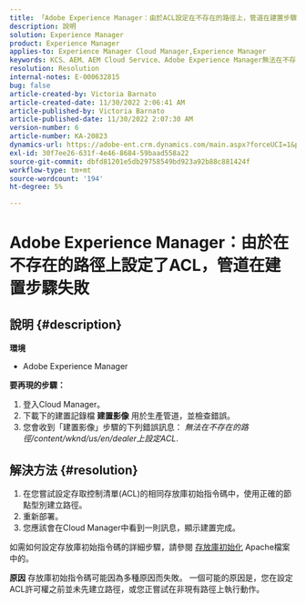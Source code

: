 ```yaml
---
title: 「Adobe Experience Manager：由於ACL設定在不存在的路徑上，管道在建置步驟失敗」
description: 說明
solution: Experience Manager
product: Experience Manager
applies-to: Experience Manager Cloud Manager,Experience Manager
keywords: KCS、AEM、AEM Cloud Service、Adobe Experience Manager無法在不存在的路徑上設定acl
resolution: Resolution
internal-notes: E-000632815
bug: false
article-created-by: Victoria Barnato
article-created-date: 11/30/2022 2:06:41 AM
article-published-by: Victoria Barnato
article-published-date: 11/30/2022 2:07:30 AM
version-number: 6
article-number: KA-20823
dynamics-url: https://adobe-ent.crm.dynamics.com/main.aspx?forceUCI=1&pagetype=entityrecord&etn=knowledgearticle&id=3a453ba1-5370-ed11-9561-6045bd006a22
exl-id: 30f7ee26-631f-4e46-8684-59baad558a22
source-git-commit: dbfd81201e5db29758549bd923a92b88c881424f
workflow-type: tm+mt
source-wordcount: '194'
ht-degree: 5%

---
```


# Adobe Experience Manager：由於在不存在的路徑上設定了ACL，管道在建置步驟失敗

## 說明 {#description}

<b>環境</b>
- Adobe Experience Manager

<b>要再現的步驟：</b>
1. 登入Cloud Manager。
2. 下載下的建置記錄檔 <b>建置影像</b> 用於生產管道，並檢查錯誤。
3. 您會收到「建置影像」步驟的下列錯誤訊息： *無法在不存在的路徑/content/wknd/us/en/dealer上設定ACL*.



## 解決方法 {#resolution}


1. 在您嘗試設定存取控制清單(ACL)的相同存放庫初始指令碼中，使用正確的節點型別建立路徑。
2. 重新部署。
3. 您應該會在Cloud Manager中看到一則訊息，顯示建置完成。


如需如何設定存放庫初始指令碼的詳細步驟，請參閱 [存放庫初始化](https://sling.apache.org/documentation/bundles/repository-initialization.html) Apache檔案中的。

<b>原因</b>
存放庫初始指令碼可能因為多種原因而失敗。 一個可能的原因是，您在設定ACL許可權之前並未先建立路徑，或您正嘗試在非現有路徑上執行動作。
